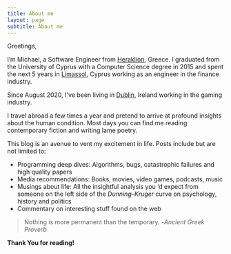 ```yaml
---
title: About me
layout: page
subtitle: About me
---
```


Greetings, 

I’m Michael, a Software Engineer from [Heraklion](https://en.wikipedia.org/wiki/Heraklion), Greece. I graduated from the University of Cyprus with a Computer Science degree in 2015 and spent the next 5 years in [Limassol](https://en.wikipedia.org/wiki/Limassol), Cyprus working as an engineer in the finance industry. 

Since August 2020, I've been living in [Dublin](https://en.wikipedia.org/wiki/Dublin), Ireland working in the gaming industry. 

I travel abroad a few times a year and pretend to arrive at profound insights about the human condition. Most days you can find me reading contemporary fiction and writing lame poetry.

This blog is an avenue to vent my excitement in life. Posts include but are not limited to:

* Programming deep dives: Algorithms, bugs, catastrophic failures and high quality papers
* Media recommendations: Books, movies, video games, podcasts, music
* Musings about life: All the insightful analysis you ‘d expect from someone on the left side of the *Dunning–Kruger* curve on psychology, history and politics
* Commentary on interesting stuff found on the web
&nbsp;
&nbsp;

> Nothing is more permanent than the temporary.
> -*Ancient Greek Proverb*


**Thank You for reading!**
